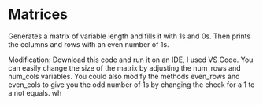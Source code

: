 # Matrices
Generates a matrix of variable length and fills it with 1s and 0s.
Then prints the columns and rows with an even number of 1s. 

Modification: Download this code and run it on an IDE, I used VS Code. 
You can easily change the size of the matrix by adjusting the num_rows and num_cols variables. 
You could also modify the methods even_rows and even_cols to give you the odd number of 1s by changing the check
for a 1 to a not equals. wh
